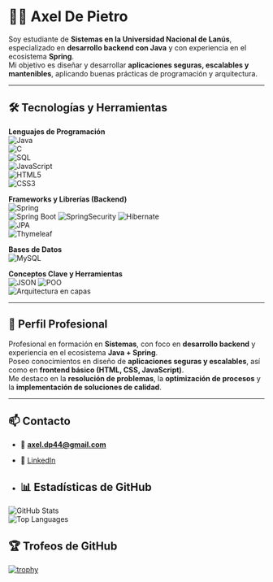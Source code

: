 # 👨‍💻 Axel De Pietro

Soy estudiante de **Sistemas en la Universidad Nacional de Lanús**, especializado en **desarrollo backend con Java** y con experiencia en el ecosistema **Spring**.  
Mi objetivo es diseñar y desarrollar **aplicaciones seguras, escalables y mantenibles**, aplicando buenas prácticas de programación y arquitectura.

---

## 🛠️ Tecnologías y Herramientas

**Lenguajes de Programación**  
![Java](https://img.shields.io/badge/-Java-007396?style=flat-square&logo=java&logoColor=white)  
![C](https://img.shields.io/badge/-C-00599C?style=flat-square&logo=c&logoColor=white)  
![SQL](https://img.shields.io/badge/-SQL-4479A1?style=flat-square&logo=postgresql&logoColor=white)  
![JavaScript](https://img.shields.io/badge/-JavaScript-F7DF1E?style=flat-square&logo=javascript&logoColor=black)  
![HTML5](https://img.shields.io/badge/-HTML5-E34F26?style=flat-square&logo=html5&logoColor=white)  
![CSS3](https://img.shields.io/badge/-CSS3-1572B6?style=flat-square&logo=css3&logoColor=white)  

**Frameworks y Librerías (Backend)**  
![Spring](https://img.shields.io/badge/-Spring-6DB33F?style=flat-square&logo=spring&logoColor=white)  
![Spring Boot](https://img.shields.io/badge/-SpringBoot-6DB33F?style=flat-square&logo=springboot&logoColor=white) 
![SpringSecurity](https://img.shields.io/badge/-Spring%20Security-6DB33F?style=flat-square&logo=springsecurity&logoColor=white)
![Hibernate](https://img.shields.io/badge/-Hibernate-59666C?style=flat-square&logo=hibernate&logoColor=white)  
![JPA](https://img.shields.io/badge/-JPA-FF6F00?style=flat-square)  
![Thymeleaf](https://img.shields.io/badge/-Thymeleaf-005F0F?style=flat-square)  

**Bases de Datos**  
![MySQL](https://img.shields.io/badge/-MySQL-4479A1?style=flat-square&logo=mysql&logoColor=white)  

**Conceptos Clave y Herramientas**  
![JSON](https://img.shields.io/badge/-JSON-000000?style=flat-square&logo=json&logoColor=white)
![POO](https://img.shields.io/badge/-POO-8A2BE2?style=flat-square)  
![Arquitectura en capas](https://img.shields.io/badge/-ArquitecturaEnCapas-008080?style=flat-square)  

---

## 📌 Perfil Profesional
Profesional en formación en **Sistemas**, con foco en **desarrollo backend** y experiencia en el ecosistema **Java + Spring**.  
Poseo conocimientos en diseño de **aplicaciones seguras y escalables**, así como en **frontend básico (HTML, CSS, JavaScript)**.  
Me destaco en la **resolución de problemas**, la **optimización de procesos** y la **implementación de soluciones de calidad**.

---

## 📫 Contacto
- 📧 **axel.dp44@gmail.com**  
- 💼 [LinkedIn](https://www.linkedin.com/in/axeldepietro)

- ## 📊 Estadísticas de GitHub
![GitHub Stats](https://github-readme-stats.vercel.app/api?username=AxelDePietro&show_icons=true&theme=transparent&hide_border=true)  
![Top Languages](https://github-readme-stats.vercel.app/api/top-langs/?username=AxelDePietro&layout=compact&theme=transparent&hide_border=true) 
## 🏆 Trofeos de GitHub
[![trophy](https://github-profile-trophy.vercel.app/?username=AxelDePietro&theme=transparent&no-frame=true&margin-w=10)](https://github.com/ryo-ma/github-profile-trophy)

